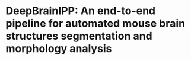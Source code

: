 # DeepBrainIPP: An end-to-end pipeline for automated mouse brain structures segmentation and morphology analysis
